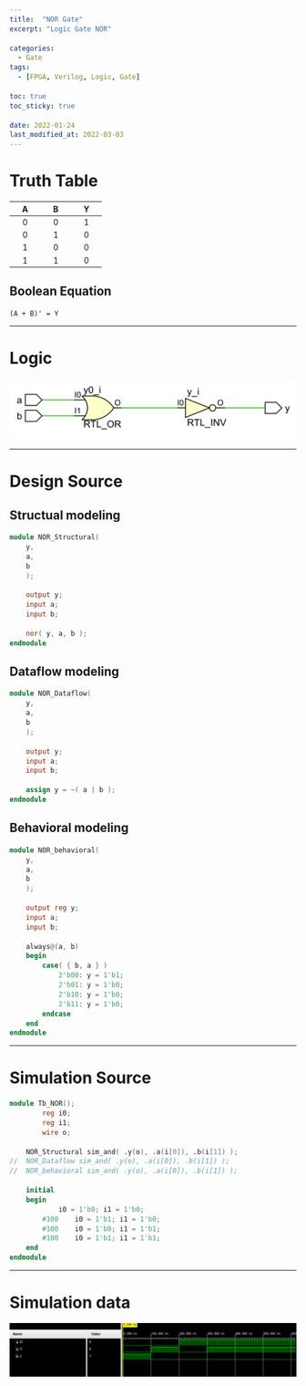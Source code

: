 ```yaml
---
title:  "NOR Gate"
excerpt: "Logic Gate NOR"

categories:
  - Gate
tags:
  - [FPGA, Verilog, Logic, Gate]

toc: true
toc_sticky: true
 
date: 2022-01-24
last_modified_at: 2022-03-03
---
```


# Truth Table

| &nbsp; &nbsp; A &nbsp; &nbsp; | &nbsp; &nbsp; B &nbsp; &nbsp; | &nbsp; &nbsp; Y &nbsp; &nbsp; |
|:---:|:---:|:---:|
|  0  |  0  |  1  |
|  0  |  1  |  0  |
|  1  |  0  |  0  |
|  1  |  1  |  0  |

## Boolean Equation

	(A + B)' = Y

---

# Logic

![NOR](/images/2022-01-24-NOR_GATE/gate.png)

---

# Design Source

## Structual modeling

```verilog
module NOR_Structural(
	y,
	a,
	b
	);
     
	output y;
	input a;
	input b;
	
	nor( y, a, b );
endmodule
```

## Dataflow modeling

```verilog
module NOR_Dataflow(
	y,
	a,
	b
	);
     
	output y;
	input a;
	input b;

	assign y = ~( a | b );
endmodule
```

## Behavioral modeling

```verilog
module NOR_behavioral(
	y,
	a,
	b
	);
     
	output reg y;
	input a;
	input b;

	always@(a, b)
	begin
		case( { b, a } )
			2'b00: y = 1'b1;
			2'b01: y = 1'b0;
			2'b10: y = 1'b0;
			2'b11: y = 1'b0;
		endcase
	end
endmodule
```
---

# Simulation Source

```verilog
module Tb_NOR();
     	reg i0;
        reg i1;
     	wire o;

	NOR_Structural sim_and( .y(o), .a(i[0]), .b(i[1]) );
//	NOR_Dataflow sim_and( .y(o), .a(i[0]), .b(i[1]) );
//	NOR_behavioral sim_and( .y(o), .a(i[0]), .b(i[1]) );

	initial
	begin
			i0 = 1'b0; i1 = 1'b0;
		#100	i0 = 1'b1; i1 = 1'b0;
		#100 	i0 = 1'b0; i1 = 1'b1;
		#100 	i0 = 1'b1; i1 = 1'b1;
	end
endmodule
```
---

# Simulation data

![Tb_NOR](/images/2022-01-24-NOR_GATE/tb.png)

